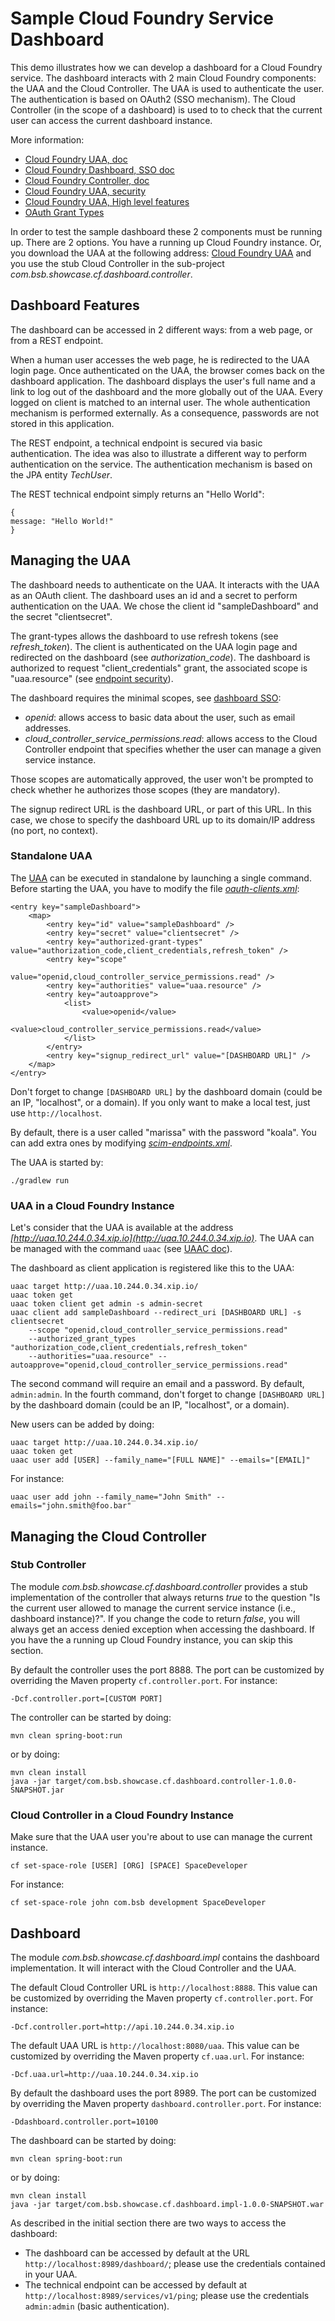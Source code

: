 Sample Cloud Foundry Service Dashboard
=================

This demo illustrates how we can develop a dashboard for a Cloud Foundry service. The dashboard interacts with 2 main Cloud Foundry components: the UAA and the Cloud Controller. The UAA is used to authenticate the user. The authentication is based on OAuth2 (SSO mechanism). The Cloud Controller (in the scope of a dashboard) is used to to check that the current user can access the current dashboard instance.

More information:
* [Cloud Foundry UAA, doc](http://docs.cloudfoundry.org/concepts/architecture/uaa.html)
* [Cloud Foundry Dashboard, SSO doc](http://docs.cloudfoundry.org/services/dashboard-sso.html)
* [Cloud Foundry Controller, doc](http://docs.cloudfoundry.org/concepts/architecture/cloud-controller.html)
* [Cloud Foundry UAA, security](https://github.com/cloudfoundry/uaa/blob/master/docs/UAA-Security.md)
* [Cloud Foundry UAA, High level features](http://blog.cloudfoundry.org/2012/07/24/high-level-features-of-the-uaa/)
* [OAuth Grant Types](http://aaronparecki.com/articles/2012/07/29/1/oauth2-simplified#other-app-types)

In order to test the sample dashboard these 2 components must be running up. There are 2 options. You have a running up Cloud Foundry instance. Or, you download the UAA at the following address: [Cloud Foundry UAA](https://github.com/cloudfoundry/uaa) and you use the stub Cloud Controller in the sub-project *com.bsb.showcase.cf.dashboard.controller*.



Dashboard Features
---------------------

The dashboard can be accessed in 2 different ways: from a web page, or from a REST endpoint.

When a human user accesses the web page, he is redirected to the UAA login page. Once authenticated on the UAA, the browser comes back on the dashboard application. The dashboard displays the user's full name and a link to log out of the dashboard and the more globally out of the UAA. Every logged on client is matched to an internal user. The whole authentication mechanism is performed externally. As a consequence, passwords are not stored in this application.

The REST endpoint, a technical endpoint is secured via basic authentication. The idea was also to illustrate a different way to perform authentication on the service. The authentication mechanism is based on the JPA entity *TechUser*.

The REST technical endpoint simply returns an "Hello World":

```
{
message: "Hello World!"
}
```



Managing the UAA
---------------------

The dashboard needs to authenticate on the UAA. It interacts with the UAA as an OAuth client. The dashboard uses an id and a secret to perform authentication on the UAA. We chose the client id "sampleDashboard" and the secret "clientsecret".

The grant-types allows the dashboard to use refresh tokens (see *refresh_token*). The client is authenticated on the UAA login page and redirected on the dashboard (see *authorization_code*). The dashboard is authorized to request "client_credentials" grant, the associated scope is "uaa.resource" (see [endpoint security](https://github.com/cloudfoundry/uaa/blob/master/uaa/src/main/webapp/WEB-INF/spring/resource-endpoints.xml#L22)).

The dashboard requires the minimal scopes, see [dashboard SSO](https://github.com/cloudfoundry/docs-services/blob/master/dashboard-sso.html.md):
* *openid*: allows access to basic data about the user, such as email addresses.
* *cloud_controller_service_permissions.read*: allows access to the Cloud Controller endpoint that specifies whether the user can manage a given service instance.

Those scopes are automatically approved, the user won't be prompted to check whether he authorizes those scopes (they are mandatory).

The signup redirect URL is the dashboard URL, or part of this URL. In this case, we chose to specify the dashboard URL up to its domain/IP address (no port, no context).



### Standalone UAA

The [UAA](https://github.com/cloudfoundry/uaa) can be executed in standalone by launching a single command. Before starting the UAA, you have to modify the file  *[oauth-clients.xml](https://github.com/cloudfoundry/uaa/blob/master/uaa/src/main/webapp/WEB-INF/spring/oauth-clients.xml)*:

```
<entry key="sampleDashboard">
    <map>
        <entry key="id" value="sampleDashboard" />
        <entry key="secret" value="clientsecret" />
        <entry key="authorized-grant-types" value="authorization_code,client_credentials,refresh_token" />
        <entry key="scope"
               value="openid,cloud_controller_service_permissions.read" />
        <entry key="authorities" value="uaa.resource" />
        <entry key="autoapprove">
            <list>
                <value>openid</value>
                <value>cloud_controller_service_permissions.read</value>
            </list>
        </entry>
        <entry key="signup_redirect_url" value="[DASHBOARD URL]" />
    </map>
</entry>
```

Don't forget to change `[DASHBOARD URL]` by the dashboard domain (could be an IP, "localhost", or a domain). If you only want to make a local test, just use `http://localhost`.

By default, there is a user called "marissa" with the password "koala". You can add extra ones by modifying *[scim-endpoints.xml](https://github.com/cloudfoundry/uaa/blob/master/uaa/src/main/webapp/WEB-INF/spring/scim-endpoints.xml)*.

The UAA is started by:

```
./gradlew run
```

### UAA in a Cloud Foundry Instance

Let's consider that the UAA is available at the address *[http://uaa.10.244.0.34.xip.io](http://uaa.10.244.0.34.xip.io)*. The UAA can be managed with the command `uaac` (see [UAAC doc](https://github.com/cloudfoundry/cf-uaac)).

The dashboard as client application is registered like this to the UAA:

```
uaac target http://uaa.10.244.0.34.xip.io/
uaac token get
uaac token client get admin -s admin-secret
uaac client add sampleDashboard --redirect_uri [DASHBOARD URL] -s clientsecret
    --scope "openid,cloud_controller_service_permissions.read"
    --authorized_grant_types "authorization_code,client_credentials,refresh_token"
    --authorities="uaa.resource" --autoapprove="openid,cloud_controller_service_permissions.read"
```

The second command will require an email and a password. By default, `admin:admin`.  In the fourth command, don't forget to change `[DASHBOARD URL]` by the dashboard domain (could be an IP, "localhost", or a domain).

New users can be added by doing:

```
uaac target http://uaa.10.244.0.34.xip.io/
uaac token get
uaac user add [USER] --family_name="[FULL NAME]" --emails="[EMAIL]"
```

For instance:

```
uaac user add john --family_name="John Smith" --emails="john.smith@foo.bar"
```



Managing the Cloud Controller
---------------------

### Stub Controller

The module *com.bsb.showcase.cf.dashboard.controller* provides a stub implementation of the controller that always returns *true* to the question "Is the current user allowed to manage the current service instance (i.e., dashboard instance)?". If you change the code to return *false*, you will always get an access denied exception when accessing the dashboard. If you have the a running up Cloud Foundry instance, you can skip this section.

By default the controller uses the port 8888. The port can be customized by overriding the Maven property `cf.controller.port`. For instance:

```
-Dcf.controller.port=[CUSTOM PORT]
```

The controller can be started by doing:

```
mvn clean spring-boot:run
```

or by doing:

```
mvn clean install
java -jar target/com.bsb.showcase.cf.dashboard.controller-1.0.0-SNAPSHOT.jar
```

### Cloud Controller in a Cloud Foundry Instance

Make sure that the UAA user you're about to use can manage the current instance.

```
cf set-space-role [USER] [ORG] [SPACE] SpaceDeveloper
```

For instance:

```
cf set-space-role john com.bsb development SpaceDeveloper
```



Dashboard
---------------------

The module *com.bsb.showcase.cf.dashboard.impl* contains the dashboard implementation. It will interact with the Cloud Controller and the UAA.

The default Cloud Controller URL is `http://localhost:8888`. This value can be customized by overriding the Maven property `cf.controller.port`. For instance:

```
-Dcf.controller.port=http://api.10.244.0.34.xip.io
```

The default UAA URL is `http://localhost:8080/uaa`. This value can be customized by overriding the Maven property `cf.uaa.url`. For instance:

```
-Dcf.uaa.url=http://uaa.10.244.0.34.xip.io
```

By default the dashboard uses the port 8989. The port can be customized by overriding the Maven property `dashboard.controller.port`. For instance:

```
-Ddashboard.controller.port=10100
```

The dashboard can be started by doing:

```
mvn clean spring-boot:run
```
or by doing:

```
mvn clean install
java -jar target/com.bsb.showcase.cf.dashboard.impl-1.0.0-SNAPSHOT.war
```

As described in the initial section there are two ways to access the dashboard:
- The dashboard can be accessed by default at the URL `http://localhost:8989/dashboard/`; please use the credentials contained in your UAA.
- The technical endpoint can be accessed by default at `http://localhost:8989/services/v1/ping`; please use the credentials `admin:admin` (basic authentication).